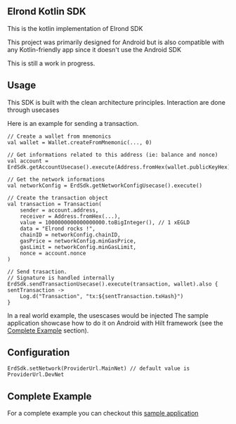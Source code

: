 

## Elrond Kotlin SDK

This is the kotlin implementation of Elrond SDK

This project was primarily designed for Android but is also compatible with any Kotlin-friendly app since it doesn't use the Android SDK

This is still a work in progress.

## Usage
This SDK is built with the clean architecture principles.
Interaction are done through usecases

Here is an example for sending a transaction.
```
// Create a wallet from mnemonics
val wallet = Wallet.createFromMnemonic(..., 0)

// Get informations related to this address (ie: balance and nonce)
val account = ErdSdk.getAccountUsecase().execute(Address.fromHex(wallet.publicKeyHex))

// Get the network informations
val networkConfig = ErdSdk.getNetworkConfigUsecase().execute()

// Create the transaction object
val transaction = Transaction(
    sender = account.address,
    receiver = Address.fromHex(...),
    value = 1000000000000000000.toBigInteger(), // 1 xEGLD
    data = "Elrond rocks !",
    chainID = networkConfig.chainID,
    gasPrice = networkConfig.minGasPrice,
    gasLimit = networkConfig.minGasLimit,
    nonce = account.nonce
)

// Send trasaction.
// Signature is handled internally
ErdSdk.sendTransactionUsecase().execute(transaction, wallet).also { sentTransaction ->
    Log.d("Transaction", "tx:${sentTransaction.txHash}")
}
```

In a real world example, the usescases would be injected
The sample application showcase how to do it on Android with Hilt framework (see the [Complete Example](#complete-example) section).


## Configuration
```
ErdSdk.setNetwork(ProviderUrl.MainNet) // default value is ProviderUrl.DevNet
```

## Complete Example
For a complete example you can checkout this [sample application](https://github.com/Alexandre-saddour/ElrondKotlinSampleApp)